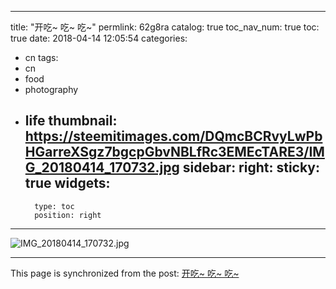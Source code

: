 
---
title: "开吃~ 吃~ 吃~"
permlink: 62g8ra
catalog: true
toc_nav_num: true
toc: true
date: 2018-04-14 12:05:54
categories:
- cn
tags:
- cn
- food
- photography
- life
thumbnail: https://steemitimages.com/DQmcBCRvyLwPbHGarreXSgz7bgcpGbvNBLfRc3EMEcTARE3/IMG_20180414_170732.jpg
sidebar:
    right:
        sticky: true
widgets:
    -
        type: toc
        position: right
---


![IMG_20180414_170732.jpg](https://steemitimages.com/DQmcBCRvyLwPbHGarreXSgz7bgcpGbvNBLfRc3EMEcTARE3/IMG_20180414_170732.jpg)

- - -

This page is synchronized from the post: [开吃~ 吃~ 吃~](https://steemit.com/@andrewma/62g8ra)

